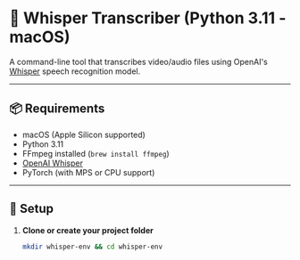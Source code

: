 # 🎤 Whisper Transcriber (Python 3.11 - macOS)

A command-line tool that transcribes video/audio files using OpenAI's [Whisper](https://github.com/openai/whisper) speech recognition model.

---

## 📦 Requirements

- macOS (Apple Silicon supported)
- Python 3.11
- FFmpeg installed (`brew install ffmpeg`)
- [OpenAI Whisper](https://github.com/openai/whisper)
- PyTorch (with MPS or CPU support)

---

## 🚀 Setup

1. **Clone or create your project folder**  
   ```bash
   mkdir whisper-env && cd whisper-env